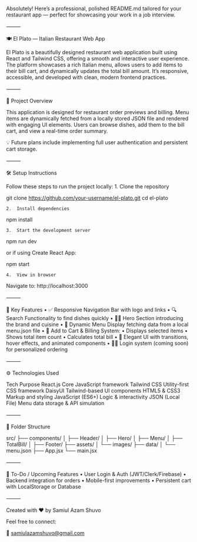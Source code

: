 Absolutely! Here’s a professional, polished README.md tailored for your restaurant app — perfect for showcasing your work in a job interview.

⸻

🍽️ El Plato — Italian Restaurant Web App

El Plato is a beautifully designed restaurant web application built using React and Tailwind CSS, offering a smooth and interactive user experience. The platform showcases a rich Italian menu, allows users to add items to their bill cart, and dynamically updates the total bill amount. It’s responsive, accessible, and developed with clean, modern frontend practices.

⸻

🚀 Project Overview

This application is designed for restaurant order previews and billing. Menu items are dynamically fetched from a locally stored JSON file and rendered with engaging UI elements. Users can browse dishes, add them to the bill cart, and view a real-time order summary.

💡 Future plans include implementing full user authentication and persistent cart storage.

⸻

🛠️ Setup Instructions

Follow these steps to run the project locally:
	1.	Clone the repository

git clone https://github.com/your-username/el-plato.git
cd el-plato


	2.	Install dependencies

npm install


	3.	Start the development server

npm run dev

or if using Create React App:

npm start


	4.	View in browser
Navigate to: http://localhost:3000

⸻

🌟 Key Features
	•	✅ Responsive Navigation Bar with logo and links
	•	🔍 Search Functionality to find dishes quickly
	•	🧑‍🍳 Hero Section introducing the brand and cuisine
	•	🍕 Dynamic Menu Display fetching data from a local menu.json file
	•	🛒 Add to Cart & Billing System:
	•	Displays selected items
	•	Shows total item count
	•	Calculates total bill
	•	🧾 Elegant UI with transitions, hover effects, and animated components
	•	🧑‍💼 Login system (coming soon) for personalized ordering

⸻

⚙️ Technologies Used

Tech	Purpose
React.js	Core JavaScript framework
Tailwind CSS	Utility-first CSS framework
DaisyUI	Tailwind-based UI components
HTML5 & CSS3	Markup and styling
JavaScript (ES6+)	Logic & interactivity
JSON (Local File)	Menu data storage & API simulation


⸻

📁 Folder Structure

src/
├── components/
│   ├── Header/
│   ├── Hero/
│   ├── Menu/
│   ├── TotalBill/
│   ├── Footer/
├── assets/
│   └── images/
├── data/
│   └── menu.json
├── App.jsx
└── main.jsx


⸻

📌 To-Do / Upcoming Features
	•	User Login & Auth (JWT/Clerk/Firebase)
	•	Backend integration for orders
	•	Mobile-first improvements
	•	Persistent cart with LocalStorage or Database

⸻


Created with ❤️ by Samiul Azam Shuvo

Feel free to connect:

📧 samiulazamshuvo@gmail.com

